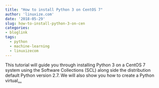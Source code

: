 ```yaml
---
title: "How to install Python 3 on CentOS 7"
author: 'linuxize.com'
date: '2018-05-29'
slug: how-to-install-python-3-on-cen
categories:
- bloglink
tags:
  - python
  - machine-learning
  - linuxizecom
---
```


This tutorial will guide you through installing Python 3 on a CentOS 7 system using the Software Collections (SCL) along side the distribution default Python version 2.7. We will also show you how to create a Python virtual[... <i class="fas fa-external-link-alt"></i>](https://linuxize.com/post/how-to-install-python-3-on-centos-7/)

